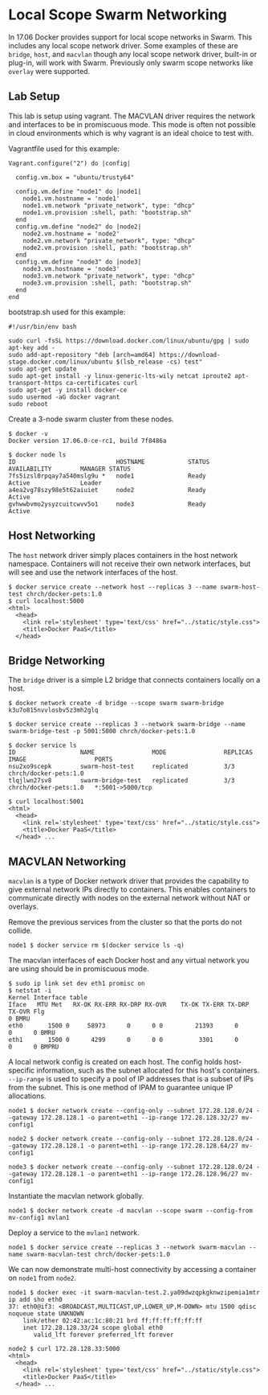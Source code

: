 # Local Scope Swarm Networking
In 17.06 Docker provides support for local scope networks in Swarm. This includes any local scope network driver. Some examples of these are `bridge`, `host`, and `macvlan` though any local scope network driver, built-in or plug-in, will work with Swarm. Previously only swarm scope networks like `overlay` were supported.

## Lab Setup

This lab is setup using vagrant. The MACVLAN driver requires the network and interfaces to be in promiscuous mode. This mode is often not possible in cloud environments which is why vagrant is an ideal choice to test with.

Vagrantfile used for this example:

```
Vagrant.configure("2") do |config|

  config.vm.box = "ubuntu/trusty64"

  config.vm.define "node1" do |node1|
    node1.vm.hostname = 'node1'
    node1.vm.network "private_network", type: "dhcp"
    node1.vm.provision :shell, path: "bootstrap.sh"
  end
  config.vm.define "node2" do |node2|
    node2.vm.hostname = 'node2'
    node2.vm.network "private_network", type: "dhcp"
    node2.vm.provision :shell, path: "bootstrap.sh"
  end
  config.vm.define "node3" do |node3|
    node3.vm.hostname = 'node3'
    node3.vm.network "private_network", type: "dhcp"
    node3.vm.provision :shell, path: "bootstrap.sh"
  end
end
```

bootstrap.sh used for this example:

```
#!/usr/bin/env bash

sudo curl -fsSL https://download.docker.com/linux/ubuntu/gpg | sudo apt-key add -
sudo add-apt-repository "deb [arch=amd64] https://download-stage.docker.com/linux/ubuntu $(lsb_release -cs) test"
sudo apt-get update
sudo apt-get install -y linux-generic-lts-wily netcat iproute2 apt-transport-https ca-certificates curl
sudo apt-get -y install docker-ce
sudo usermod -aG docker vagrant
sudo reboot
```

Create a 3-node swarm cluster from these nodes.

```
$ docker -v
Docker version 17.06.0-ce-rc1, build 7f8486a

$ docker node ls
ID                            HOSTNAME            STATUS              AVAILABILITY        MANAGER STATUS
7fs5izsl0rpqay7a540mslg9u *   node1               Ready               Active              Leader
a4ea2vg78szy98e5t62aiuiet     node2               Ready               Active
gvhwwbvmo2ysyzcuitcwvv5o1     node3               Ready               Active
```

## Host Networking
The `host` network driver simply places containers in the host network namespace. Containers will not receive their own network interfaces, but will see and use the network interfaces of the host.

```
$ docker service create --network host --replicas 3 --name swarm-host-test chrch/docker-pets:1.0
$ curl localhost:5000
<html>
  <head>
    <link rel='stylesheet' type='text/css' href="../static/style.css">
    <title>Docker PaaS</title>
  </head>
```

## Bridge Networking
  
The `bridge` driver is a simple L2 bridge that connects containers locally on a host. 

```
$ docker network create -d bridge --scope swarm swarm-bridge
k3u7o815nvvlosbv5z3mh2glq

$ docker service create --replicas 3 --network swarm-bridge --name swarm-bridge-test -p 5001:5000 chrch/docker-pets:1.0

$ docker service ls
ID                  NAME                MODE                REPLICAS            IMAGE                   PORTS
nsu2xo9scepk        swarm-host-test     replicated          3/3                 chrch/docker-pets:1.0
tlqjlwn27sv8        swarm-bridge-test   replicated          3/3                 chrch/docker-pets:1.0   *:5001->5000/tcp

$ curl localhost:5001
<html>
  <head>
    <link rel='stylesheet' type='text/css' href="../static/style.css">
    <title>Docker PaaS</title>
  </head> ...

```

## MACVLAN Networking
`macvlan` is a type of Docker network driver that provides the capability to give external network IPs directly to containers. This enables containers to communicate directly with nodes on the external network without NAT or overlays.

Remove the previous services from the cluster so that the ports do not collide.

```
node1 $ docker service rm $(docker service ls -q)
```

The macvlan interfaces of each Docker host and any virtual network you are using should be in promiscuous mode.

```
$ sudo ip link set dev eth1 promisc on
$ netstat -i
Kernel Interface table
Iface   MTU Met   RX-OK RX-ERR RX-DRP RX-OVR    TX-OK TX-ERR TX-DRP TX-OVR Flg
0 BMRU
eth0       1500 0     58973      0      0 0         21393      0      0      0 BMRU
eth1       1500 0      4299      0      0 0          3301      0      0      0 BMPRU
```

A local network config is created on each host. The config holds host-specific information, such as the subnet allocated for this host's containers. `--ip-range` is used to specify a pool of IP addresses that is a subset of IPs from the subnet. This is one method of IPAM to guarantee unique IP allocations.

```
node1 $ docker network create --config-only --subnet 172.28.128.0/24 --gateway 172.28.128.1 -o parent=eth1 --ip-range 172.28.128.32/27 mv-config1

node2 $ docker network create --config-only --subnet 172.28.128.0/24 --gateway 172.28.128.1 -o parent=eth1 --ip-range 172.28.128.64/27 mv-config1

node3 $ docker network create --config-only --subnet 172.28.128.0/24 --gateway 172.28.128.1 -o parent=eth1 --ip-range 172.28.128.96/27 mv-config1
```

Instantiate the macvlan network globally.

```
node1 $ docker network create -d macvlan --scope swarm --config-from mv-config1 mvlan1
```
Deploy a service to the `mvlan1` network.

```
node1 $ docker service create --replicas 3 --network swarm-macvlan --name swarm-macvlan-test chrch/docker-pets:1.0
```

We can now demonstrate multi-host connectivity by accessing a container on `node1` from `node2`. 

```
node1 $ docker exec -it swarm-macvlan-test.2.ya09dwzqpkgknwzipemia1mtr ip add sho eth0
37: eth0@if3: <BROADCAST,MULTICAST,UP,LOWER_UP,M-DOWN> mtu 1500 qdisc noqueue state UNKNOWN
    link/ether 02:42:ac:1c:80:21 brd ff:ff:ff:ff:ff:ff
    inet 172.28.128.33/24 scope global eth0
       valid_lft forever preferred_lft forever
       
node2 $ curl 172.28.128.33:5000
<html>
  <head>
    <link rel='stylesheet' type='text/css' href="../static/style.css">
    <title>Docker PaaS</title>
  </head> ...
```



